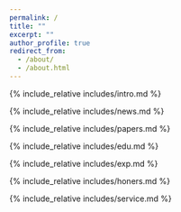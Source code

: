 ```yaml
---
permalink: /
title: ""
excerpt: ""
author_profile: true
redirect_from: 
  - /about/
  - /about.html
---
```


<span class='anchor' id='about-me'></span>
{% include_relative includes/intro.md %}

<span class='anchor' id='-news'></span>
{% include_relative includes/news.md %}

<span class='anchor' id='-papers'></span>
{% include_relative includes/papers.md %}

<span class='anchor' id='-educations'></span>
{% include_relative includes/edu.md %}

<span class='anchor' id='-experience'></span>
{% include_relative includes/exp.md %}

<span class='anchor' id='-honors-and-awards'></span>
{% include_relative includes/honers.md %}

<span class='anchor' id='-services'></span>
{% include_relative includes/service.md %}

<script type='text/javascript' id='clustrmaps' src='//cdn.clustrmaps.com/map_v2.js?cl=ffffff&w=a&t=tt&d=FQDA32H4P1uD3859plDOvHZJ9AkvmLLbcRu-UV9kmOY&co=2d78ad&ct=ffffff&cmo=3acc3a&cmn=ff5353'></script>